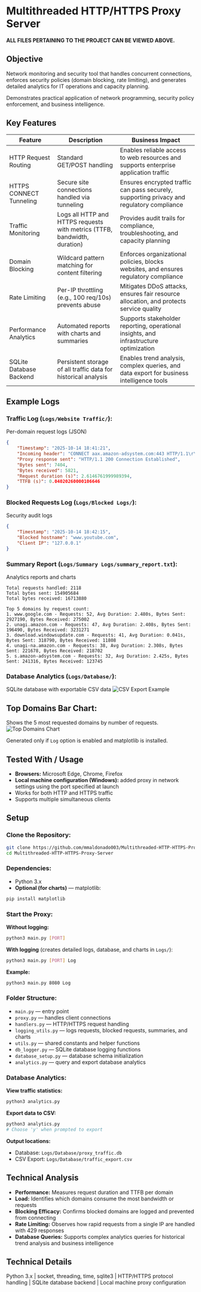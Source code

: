 # Multithreaded HTTP/HTTPS Proxy Server

**ALL FILES PERTAINING TO THE PROJECT CAN BE VIEWED ABOVE.**

## Objective
Network monitoring and security tool that handles concurrent 
connections, enforces security policies (domain blocking, rate limiting), 
and generates detailed analytics for IT operations and capacity planning.

Demonstrates practical application of network programming, security policy 
enforcement, and business intelligence.

## Key Features
| Feature                  | Description                                        | Business Impact                                         |
|---------------------------|---------------------------------------------------|--------------------------------------------------------|
| HTTP Request Routing      | Standard GET/POST handling                        | Enables reliable access to web resources and supports enterprise application traffic |
| HTTPS CONNECT Tunneling   | Secure site connections handled via tunneling    | Ensures encrypted traffic can pass securely, supporting privacy and regulatory compliance |
| Traffic Monitoring        | Logs all HTTP and HTTPS requests with metrics (TTFB, bandwidth, duration) | Provides audit trails for compliance, troubleshooting, and capacity planning |
| Domain Blocking           | Wildcard pattern matching for content filtering  | Enforces organizational policies, blocks websites, and ensures regulatory compliance |
| Rate Limiting             | Per-IP throttling (e.g., 100 req/10s) prevents abuse | Mitigates DDoS attacks, ensures fair resource allocation, and protects service quality |
| Performance Analytics     | Automated reports with charts and summaries      | Supports stakeholder reporting, operational insights, and infrastructure optimization |
| SQLite Database Backend   | Persistent storage of all traffic data for historical analysis | Enables trend analysis, complex queries, and data export for business intelligence tools |

## Example Logs

### Traffic Log (`Logs/Website Traffic/`):
Per-domain request logs (JSON)
```json
{
    "Timestamp": "2025-10-14 18:41:21",
    "Incoming header": "CONNECT aax.amazon-adsystem.com:443 HTTP/1.1\r\nUser-Agent: Mozilla/5.0 (Windows NT 10.0; Win64; x64; rv:143.0) Gecko/20100101 Firefox/143.0\r\nProxy-Connection: keep-alive\r\nConnection: keep-alive\r\nHost: aax.amazon-adsystem.com:443\r\n\r\n",
    "Proxy response sent": "HTTP/1.1 200 Connection Established",
    "Bytes sent": 7404,
    "Bytes received": 5821,
    "Request duration (s)": 2.6146761999989394,
    "TTFB (s)": 0.04020260000106646
}
```

### Blocked Requests Log (`Logs/Blocked Logs/`):
Security audit logs
```json
{
    "Timestamp": "2025-10-14 18:42:15",
    "Blocked hostname": "www.youtube.com",
    "Client IP": "127.0.0.1"
}
```

### Summary Report (`Logs/Summary Logs/summary_report.txt`):
Analytics reports and charts
```
Total requests handled: 2118
Total bytes sent: 154905684
Total bytes received: 16713880

Top 5 domains by request count:
1. www.google.com - Requests: 52, Avg Duration: 2.480s, Bytes Sent: 2927190, Bytes Received: 275002
2. unagi.amazon.com - Requests: 47, Avg Duration: 2.408s, Bytes Sent: 196490, Bytes Received: 3231271
3. download.windowsupdate.com - Requests: 41, Avg Duration: 0.041s, Bytes Sent: 318790, Bytes Received: 11808
4. unagi-na.amazon.com - Requests: 38, Avg Duration: 2.308s, Bytes Sent: 221678, Bytes Received: 218702
5. s.amazon-adsystem.com - Requests: 32, Avg Duration: 2.425s, Bytes Sent: 241316, Bytes Received: 123745
```

### Database Analytics (`Logs/Database/`):
SQLite database with exportable CSV data
![CSV Export Example](Logs/Database/Traffic%20Export%20Database.png)

## Top Domains Bar Chart:
Shows the 5 most requested domains by number of requests.
![Top Domains Chart](Logs/Summary%20Logs/top_domains.png)

Generated only if `Log` option is enabled and matplotlib is installed.

## Tested With / Usage

- **Browsers:** Microsoft Edge, Chrome, Firefox
- **Local machine configuration (Windows):** added proxy in network settings using the port specified at launch
- Works for both HTTP and HTTPS traffic
- Supports multiple simultaneous clients

## Setup

### Clone the Repository:
```bash
git clone https://github.com/mmaldonado003/Multithreaded-HTTP-HTTPS-Proxy-Server.git
cd Multithreaded-HTTP-HTTPS-Proxy-Server
```

### Dependencies:
- Python 3.x
- **Optional (for charts)** — matplotlib:
```bash
pip install matplotlib
```

### Start the Proxy:

**Without logging:**
```bash
python3 main.py [PORT]
```

**With logging** (creates detailed logs, database, and charts in `Logs/`):
```bash
python3 main.py [PORT] Log
```

**Example:**
```bash
python3 main.py 8080 Log
```

### Folder Structure:
- `main.py` — entry point
- `proxy.py` — handles client connections
- `handlers.py` — HTTP/HTTPS request handling
- `logging_utils.py` — logs requests, blocked requests, summaries, and charts
- `utils.py` — shared constants and helper functions
- `db_logger.py` — SQLite database logging functions
- `database_setup.py` — database schema initialization
- `analytics.py` — query and export database analytics

### Database Analytics:

**View traffic statistics:**
```bash
python3 analytics.py
```

**Export data to CSV:**
```bash
python3 analytics.py
# Choose 'y' when prompted to export
```

**Output locations:**
- Database: `Logs/Database/proxy_traffic.db`
- CSV Export: `Logs/Database/traffic_export.csv`

## Technical Analysis

- **Performance:** Measures request duration and TTFB per domain
- **Load:** Identifies which domains consume the most bandwidth or requests
- **Blocking Efficacy:** Confirms blocked domains are logged and prevented from connecting
- **Rate Limiting:** Observes how rapid requests from a single IP are handled with 429 responses
- **Database Queries:** Supports complex analytics queries for historical trend analysis and business intelligence

## Technical Details
Python 3.x | socket, threading, time, sqlite3 | HTTP/HTTPS protocol handling | SQLite database backend | Local machine proxy configuration
